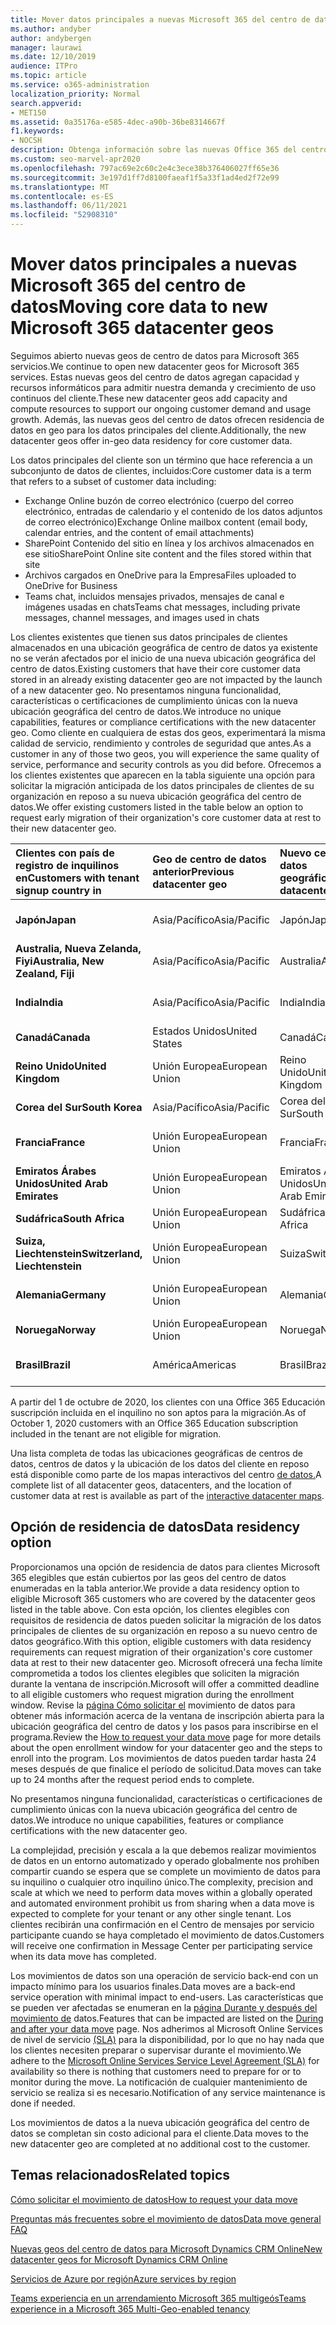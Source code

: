 ```yaml
---
title: Mover datos principales a nuevas Microsoft 365 del centro de datos
ms.author: andyber
author: andybergen
manager: laurawi
ms.date: 12/10/2019
audience: ITPro
ms.topic: article
ms.service: o365-administration
localization_priority: Normal
search.appverid:
- MET150
ms.assetid: 0a35176a-e585-4dec-a90b-36be8314667f
f1.keywords:
- NOCSH
description: Obtenga información sobre las nuevas Office 365 del centro de datos y cómo usar la opción de residencia de datos para solicitar un movimiento de los datos principales a una nueva ubicación geográfica.
ms.custom: seo-marvel-apr2020
ms.openlocfilehash: 797ac69e2c60c2e4c3ece38b376406027ff65e36
ms.sourcegitcommit: 3e197d1ff7d8100faeaf1f5a33f1ad4ed2f72e99
ms.translationtype: MT
ms.contentlocale: es-ES
ms.lasthandoff: 06/11/2021
ms.locfileid: "52908310"
---
```

# <a name="moving-core-data-to-new-microsoft-365-datacenter-geos"></a><span data-ttu-id="b5dc5-103">Mover datos principales a nuevas Microsoft 365 del centro de datos</span><span class="sxs-lookup"><span data-stu-id="b5dc5-103">Moving core data to new Microsoft 365 datacenter geos</span></span>

<span data-ttu-id="b5dc5-104">Seguimos abierto nuevas geos de centro de datos para Microsoft 365 servicios.</span><span class="sxs-lookup"><span data-stu-id="b5dc5-104">We continue to open new datacenter geos for Microsoft 365 services.</span></span> <span data-ttu-id="b5dc5-105">Estas nuevas geos del centro de datos agregan capacidad y recursos informáticos para admitir nuestra demanda y crecimiento de uso continuos del cliente.</span><span class="sxs-lookup"><span data-stu-id="b5dc5-105">These new datacenter geos add capacity and compute resources to support our ongoing customer demand and usage growth.</span></span> <span data-ttu-id="b5dc5-106">Además, las nuevas geos del centro de datos ofrecen residencia de datos en geo para los datos principales del cliente.</span><span class="sxs-lookup"><span data-stu-id="b5dc5-106">Additionally, the new datacenter geos offer in-geo data residency for core customer data.</span></span> 

<span data-ttu-id="b5dc5-107">Los datos principales del cliente son un término que hace referencia a un subconjunto de datos de clientes, incluidos:</span><span class="sxs-lookup"><span data-stu-id="b5dc5-107">Core customer data is a term that refers to a subset of customer data including:</span></span> 
- <span data-ttu-id="b5dc5-108">Exchange Online buzón de correo electrónico (cuerpo del correo electrónico, entradas de calendario y el contenido de los datos adjuntos de correo electrónico)</span><span class="sxs-lookup"><span data-stu-id="b5dc5-108">Exchange Online mailbox content (email body, calendar entries, and the content of email attachments)</span></span>
- <span data-ttu-id="b5dc5-109">SharePoint Contenido del sitio en línea y los archivos almacenados en ese sitio</span><span class="sxs-lookup"><span data-stu-id="b5dc5-109">SharePoint Online site content and the files stored within that site</span></span>
- <span data-ttu-id="b5dc5-110">Archivos cargados en OneDrive para la Empresa</span><span class="sxs-lookup"><span data-stu-id="b5dc5-110">Files uploaded to OneDrive for Business</span></span>
- <span data-ttu-id="b5dc5-111">Teams chat, incluidos mensajes privados, mensajes de canal e imágenes usadas en chats</span><span class="sxs-lookup"><span data-stu-id="b5dc5-111">Teams chat messages, including private messages, channel messages, and images used in chats</span></span>
  
<span data-ttu-id="b5dc5-112">Los clientes existentes que tienen sus datos principales de clientes almacenados en una ubicación geográfica de centro de datos ya existente no se verán afectados por el inicio de una nueva ubicación geográfica del centro de datos.</span><span class="sxs-lookup"><span data-stu-id="b5dc5-112">Existing customers that have their core customer data stored in an already existing datacenter geo are not impacted by the launch of a new datacenter geo.</span></span> <span data-ttu-id="b5dc5-113">No presentamos ninguna funcionalidad, características o certificaciones de cumplimiento únicas con la nueva ubicación geográfica del centro de datos.</span><span class="sxs-lookup"><span data-stu-id="b5dc5-113">We introduce no unique capabilities, features or compliance certifications with the new datacenter geo.</span></span> <span data-ttu-id="b5dc5-114">Como cliente en cualquiera de estas dos geos, experimentará la misma calidad de servicio, rendimiento y controles de seguridad que antes.</span><span class="sxs-lookup"><span data-stu-id="b5dc5-114">As a customer in any of those two geos, you will experience the same quality of service, performance and security controls as you did before.</span></span> <span data-ttu-id="b5dc5-115">Ofrecemos a los clientes existentes que aparecen en la tabla siguiente una opción para solicitar la migración anticipada de los datos principales de clientes de su organización en reposo a su nueva ubicación geográfica del centro de datos.</span><span class="sxs-lookup"><span data-stu-id="b5dc5-115">We offer existing customers listed in the table below an option to request early migration of their organization's core customer data at rest to their new datacenter geo.</span></span>
  
|<span data-ttu-id="b5dc5-116">**Clientes con país de registro de inquilinos en**</span><span class="sxs-lookup"><span data-stu-id="b5dc5-116">**Customers with tenant signup country in**</span></span>|<span data-ttu-id="b5dc5-117">**Geo de centro de datos anterior**</span><span class="sxs-lookup"><span data-stu-id="b5dc5-117">**Previous datacenter geo**</span></span>|<span data-ttu-id="b5dc5-118">**Nuevo centro de datos geográfico**</span><span class="sxs-lookup"><span data-stu-id="b5dc5-118">**New datacenter geo**</span></span>|<span data-ttu-id="b5dc5-119">**Geo disponible desde**</span><span class="sxs-lookup"><span data-stu-id="b5dc5-119">**Geo available since**</span></span>|
|:-----|:-----|:-----|:-----|
|<span data-ttu-id="b5dc5-120">**Japón**</span><span class="sxs-lookup"><span data-stu-id="b5dc5-120">**Japan**</span></span>| <span data-ttu-id="b5dc5-121">Asia/Pacífico</span><span class="sxs-lookup"><span data-stu-id="b5dc5-121">Asia/Pacific</span></span> | <span data-ttu-id="b5dc5-122">Japón</span><span class="sxs-lookup"><span data-stu-id="b5dc5-122">Japan</span></span> | <span data-ttu-id="b5dc5-123">Diciembre de 2014</span><span class="sxs-lookup"><span data-stu-id="b5dc5-123">December 2014</span></span> |
|<span data-ttu-id="b5dc5-124">**Australia, Nueva Zelanda, Fiyi**</span><span class="sxs-lookup"><span data-stu-id="b5dc5-124">**Australia, New Zealand, Fiji**</span></span>| <span data-ttu-id="b5dc5-125">Asia/Pacífico</span><span class="sxs-lookup"><span data-stu-id="b5dc5-125">Asia/Pacific</span></span> | <span data-ttu-id="b5dc5-126">Australia</span><span class="sxs-lookup"><span data-stu-id="b5dc5-126">Australia</span></span> | <span data-ttu-id="b5dc5-127">Marzo de 2015</span><span class="sxs-lookup"><span data-stu-id="b5dc5-127">March 2015</span></span> |
|<span data-ttu-id="b5dc5-128">**India**</span><span class="sxs-lookup"><span data-stu-id="b5dc5-128">**India**</span></span>| <span data-ttu-id="b5dc5-129">Asia/Pacífico</span><span class="sxs-lookup"><span data-stu-id="b5dc5-129">Asia/Pacific</span></span> | <span data-ttu-id="b5dc5-130">India</span><span class="sxs-lookup"><span data-stu-id="b5dc5-130">India</span></span> | <span data-ttu-id="b5dc5-131">Octubre de 2015</span><span class="sxs-lookup"><span data-stu-id="b5dc5-131">October 2015</span></span> |
|<span data-ttu-id="b5dc5-132">**Canadá**</span><span class="sxs-lookup"><span data-stu-id="b5dc5-132">**Canada**</span></span>| <span data-ttu-id="b5dc5-133">Estados Unidos</span><span class="sxs-lookup"><span data-stu-id="b5dc5-133">United States</span></span> | <span data-ttu-id="b5dc5-134">Canadá</span><span class="sxs-lookup"><span data-stu-id="b5dc5-134">Canada</span></span> | <span data-ttu-id="b5dc5-135">Mayo de 2016</span><span class="sxs-lookup"><span data-stu-id="b5dc5-135">May 2016</span></span> |
|<span data-ttu-id="b5dc5-136">**Reino Unido**</span><span class="sxs-lookup"><span data-stu-id="b5dc5-136">**United Kingdom**</span></span>| <span data-ttu-id="b5dc5-137">Unión Europea</span><span class="sxs-lookup"><span data-stu-id="b5dc5-137">European Union</span></span> | <span data-ttu-id="b5dc5-138">Reino Unido</span><span class="sxs-lookup"><span data-stu-id="b5dc5-138">United Kingdom</span></span> | <span data-ttu-id="b5dc5-139">Septiembre de 2016</span><span class="sxs-lookup"><span data-stu-id="b5dc5-139">September 2016</span></span> |
|<span data-ttu-id="b5dc5-140">**Corea del Sur**</span><span class="sxs-lookup"><span data-stu-id="b5dc5-140">**South Korea**</span></span>| <span data-ttu-id="b5dc5-141">Asia/Pacífico</span><span class="sxs-lookup"><span data-stu-id="b5dc5-141">Asia/Pacific</span></span> | <span data-ttu-id="b5dc5-142">Corea del Sur</span><span class="sxs-lookup"><span data-stu-id="b5dc5-142">South Korea</span></span> | <span data-ttu-id="b5dc5-143">Abril de 2017</span><span class="sxs-lookup"><span data-stu-id="b5dc5-143">April 2017</span></span> |
|<span data-ttu-id="b5dc5-144">**Francia**</span><span class="sxs-lookup"><span data-stu-id="b5dc5-144">**France**</span></span>| <span data-ttu-id="b5dc5-145">Unión Europea</span><span class="sxs-lookup"><span data-stu-id="b5dc5-145">European Union</span></span> | <span data-ttu-id="b5dc5-146">Francia</span><span class="sxs-lookup"><span data-stu-id="b5dc5-146">France</span></span> | <span data-ttu-id="b5dc5-147">Marzo de 2018</span><span class="sxs-lookup"><span data-stu-id="b5dc5-147">March 2018</span></span> |
|<span data-ttu-id="b5dc5-148">**Emiratos Árabes Unidos**</span><span class="sxs-lookup"><span data-stu-id="b5dc5-148">**United Arab Emirates**</span></span>| <span data-ttu-id="b5dc5-149">Unión Europea</span><span class="sxs-lookup"><span data-stu-id="b5dc5-149">European Union</span></span> | <span data-ttu-id="b5dc5-150">Emiratos Árabes Unidos</span><span class="sxs-lookup"><span data-stu-id="b5dc5-150">United Arab Emirates</span></span> | <span data-ttu-id="b5dc5-151">Junio de 2019</span><span class="sxs-lookup"><span data-stu-id="b5dc5-151">June 2019</span></span> |
|<span data-ttu-id="b5dc5-152">**Sudáfrica**</span><span class="sxs-lookup"><span data-stu-id="b5dc5-152">**South Africa**</span></span>| <span data-ttu-id="b5dc5-153">Unión Europea</span><span class="sxs-lookup"><span data-stu-id="b5dc5-153">European Union</span></span> | <span data-ttu-id="b5dc5-154">Sudáfrica</span><span class="sxs-lookup"><span data-stu-id="b5dc5-154">South Africa</span></span> | <span data-ttu-id="b5dc5-155">Julio de 2019</span><span class="sxs-lookup"><span data-stu-id="b5dc5-155">July 2019</span></span> |
|<span data-ttu-id="b5dc5-156">**Suiza, Liechtenstein**</span><span class="sxs-lookup"><span data-stu-id="b5dc5-156">**Switzerland, Liechtenstein**</span></span>| <span data-ttu-id="b5dc5-157">Unión Europea</span><span class="sxs-lookup"><span data-stu-id="b5dc5-157">European Union</span></span> | <span data-ttu-id="b5dc5-158">Suiza</span><span class="sxs-lookup"><span data-stu-id="b5dc5-158">Switzerland</span></span> | <span data-ttu-id="b5dc5-159">Diciembre de 2019</span><span class="sxs-lookup"><span data-stu-id="b5dc5-159">December 2019</span></span> |
|<span data-ttu-id="b5dc5-160">**Alemania**</span><span class="sxs-lookup"><span data-stu-id="b5dc5-160">**Germany**</span></span>| <span data-ttu-id="b5dc5-161">Unión Europea</span><span class="sxs-lookup"><span data-stu-id="b5dc5-161">European Union</span></span> | <span data-ttu-id="b5dc5-162">Alemania</span><span class="sxs-lookup"><span data-stu-id="b5dc5-162">Germany</span></span> | <span data-ttu-id="b5dc5-163">Diciembre de 2019</span><span class="sxs-lookup"><span data-stu-id="b5dc5-163">December 2019</span></span> |
|<span data-ttu-id="b5dc5-164">**Noruega**</span><span class="sxs-lookup"><span data-stu-id="b5dc5-164">**Norway**</span></span>| <span data-ttu-id="b5dc5-165">Unión Europea</span><span class="sxs-lookup"><span data-stu-id="b5dc5-165">European Union</span></span> | <span data-ttu-id="b5dc5-166">Noruega</span><span class="sxs-lookup"><span data-stu-id="b5dc5-166">Norway</span></span> | <span data-ttu-id="b5dc5-167">Abril de 2020</span><span class="sxs-lookup"><span data-stu-id="b5dc5-167">April 2020</span></span> |
|<span data-ttu-id="b5dc5-168">**Brasil**</span><span class="sxs-lookup"><span data-stu-id="b5dc5-168">**Brazil**</span></span>| <span data-ttu-id="b5dc5-169">América</span><span class="sxs-lookup"><span data-stu-id="b5dc5-169">Americas</span></span> | <span data-ttu-id="b5dc5-170">Brasil</span><span class="sxs-lookup"><span data-stu-id="b5dc5-170">Brazil</span></span> | <span data-ttu-id="b5dc5-171">Noviembre de 2020</span><span class="sxs-lookup"><span data-stu-id="b5dc5-171">November 2020</span></span> |

<span data-ttu-id="b5dc5-172">A partir del 1 de octubre de 2020, los clientes con una Office 365 Educación suscripción incluida en el inquilino no son aptos para la migración.</span><span class="sxs-lookup"><span data-stu-id="b5dc5-172">As of October 1, 2020 customers with an Office 365 Education subscription included in the tenant are not eligible for migration.</span></span>

<span data-ttu-id="b5dc5-173">Una lista completa de todas las ubicaciones geográficas de centros de datos, centros de datos y la ubicación de los datos del cliente en reposo está disponible como parte de los mapas interactivos del centro [de datos.](https://office.com/datamaps)</span><span class="sxs-lookup"><span data-stu-id="b5dc5-173">A complete list of all datacenter geos, datacenters, and the location of customer data at rest is available as part of the [interactive datacenter maps](https://office.com/datamaps).</span></span> 
  
## <a name="data-residency-option"></a><span data-ttu-id="b5dc5-174">Opción de residencia de datos</span><span class="sxs-lookup"><span data-stu-id="b5dc5-174">Data residency option</span></span>

<span data-ttu-id="b5dc5-175">Proporcionamos una opción de residencia de datos para clientes Microsoft 365 elegibles que están cubiertos por las geos del centro de datos enumeradas en la tabla anterior.</span><span class="sxs-lookup"><span data-stu-id="b5dc5-175">We provide a data residency option to eligible Microsoft 365 customers who are covered by the datacenter geos listed in the table above.</span></span> <span data-ttu-id="b5dc5-176">Con esta opción, los clientes elegibles con requisitos de residencia de datos pueden solicitar la migración de los datos principales de clientes de su organización en reposo a su nuevo centro de datos geográfico.</span><span class="sxs-lookup"><span data-stu-id="b5dc5-176">With this option, eligible customers with data residency requirements can request migration of their organization's core customer data at rest to their new datacenter geo.</span></span>  <span data-ttu-id="b5dc5-177">Microsoft ofrecerá una fecha límite comprometida a todos los clientes elegibles que soliciten la migración durante la ventana de inscripción.</span><span class="sxs-lookup"><span data-stu-id="b5dc5-177">Microsoft will offer a committed deadline to all eligible customers who request migration during the enrollment window.</span></span>  <span data-ttu-id="b5dc5-178">Revise la [página Cómo solicitar el](request-your-data-move.md) movimiento de datos para obtener más información acerca de la ventana de inscripción abierta para la ubicación geográfica del centro de datos y los pasos para inscribirse en el programa.</span><span class="sxs-lookup"><span data-stu-id="b5dc5-178">Review the [How to request your data move](request-your-data-move.md) page for more details about the open enrollment window for your datacenter geo and the steps to enroll into the program.</span></span>  <span data-ttu-id="b5dc5-179">Los movimientos de datos pueden tardar hasta 24 meses después de que finalice el período de solicitud.</span><span class="sxs-lookup"><span data-stu-id="b5dc5-179">Data moves can take up to 24 months after the request period ends to complete.</span></span>

<span data-ttu-id="b5dc5-180">No presentamos ninguna funcionalidad, características o certificaciones de cumplimiento únicas con la nueva ubicación geográfica del centro de datos.</span><span class="sxs-lookup"><span data-stu-id="b5dc5-180">We introduce no unique capabilities, features or compliance certifications with the new datacenter geo.</span></span>
    
<span data-ttu-id="b5dc5-181">La complejidad, precisión y escala a la que debemos realizar movimientos de datos en un entorno automatizado y operado globalmente nos prohíben compartir cuando se espera que se complete un movimiento de datos para su inquilino o cualquier otro inquilino único.</span><span class="sxs-lookup"><span data-stu-id="b5dc5-181">The complexity, precision and scale at which we need to perform data moves within a globally operated and automated environment prohibit us from sharing when a data move is expected to complete for your tenant or any other single tenant.</span></span> <span data-ttu-id="b5dc5-182">Los clientes recibirán una confirmación en el Centro de mensajes por servicio participante cuando se haya completado el movimiento de datos.</span><span class="sxs-lookup"><span data-stu-id="b5dc5-182">Customers will receive one confirmation in Message Center per participating service when its data move has completed.</span></span> 
    
<span data-ttu-id="b5dc5-183">Los movimientos de datos son una operación de servicio back-end con un impacto mínimo para los usuarios finales.</span><span class="sxs-lookup"><span data-stu-id="b5dc5-183">Data moves are a back-end service operation with minimal impact to end-users.</span></span> <span data-ttu-id="b5dc5-184">Las características que se pueden ver afectadas se enumeran en la [página Durante y después del movimiento de](during-and-after-your-data-move.md) datos.</span><span class="sxs-lookup"><span data-stu-id="b5dc5-184">Features that can be impacted are listed on the [During and after your data move](during-and-after-your-data-move.md) page.</span></span> <span data-ttu-id="b5dc5-185">Nos adherimos al Microsoft Online Services de nivel de servicio [(SLA)](https://go.microsoft.com/fwlink/p/?LinkId=523897) para la disponibilidad, por lo que no hay nada que los clientes necesiten preparar o supervisar durante el movimiento.</span><span class="sxs-lookup"><span data-stu-id="b5dc5-185">We adhere to the [Microsoft Online Services Service Level Agreement (SLA)](https://go.microsoft.com/fwlink/p/?LinkId=523897) for availability so there is nothing that customers need to prepare for or to monitor during the move.</span></span> <span data-ttu-id="b5dc5-186">La notificación de cualquier mantenimiento de servicio se realiza si es necesario.</span><span class="sxs-lookup"><span data-stu-id="b5dc5-186">Notification of any service maintenance is done if needed.</span></span> 

<span data-ttu-id="b5dc5-187">Los movimientos de datos a la nueva ubicación geográfica del centro de datos se completan sin costo adicional para el cliente.</span><span class="sxs-lookup"><span data-stu-id="b5dc5-187">Data moves to the new datacenter geo are completed at no additional cost to the customer.</span></span>
    
## <a name="related-topics"></a><span data-ttu-id="b5dc5-188">Temas relacionados</span><span class="sxs-lookup"><span data-stu-id="b5dc5-188">Related topics</span></span> 
 
[<span data-ttu-id="b5dc5-189">Cómo solicitar el movimiento de datos</span><span class="sxs-lookup"><span data-stu-id="b5dc5-189">How to request your data move</span></span>](request-your-data-move.md)
    
[<span data-ttu-id="b5dc5-190">Preguntas más frecuentes sobre el movimiento de datos</span><span class="sxs-lookup"><span data-stu-id="b5dc5-190">Data move general FAQ</span></span>](data-move-faq.yml)
  
[<span data-ttu-id="b5dc5-191">Nuevas geos del centro de datos para Microsoft Dynamics CRM Online</span><span class="sxs-lookup"><span data-stu-id="b5dc5-191">New datacenter geos for Microsoft Dynamics CRM Online</span></span>](/power-platform/admin/new-datacenter-regions)
  
[<span data-ttu-id="b5dc5-192">Servicios de Azure por región</span><span class="sxs-lookup"><span data-stu-id="b5dc5-192">Azure services by region</span></span>](https://azure.microsoft.com/regions/)

[<span data-ttu-id="b5dc5-193">Teams experiencia en un arrendamiento Microsoft 365 multigeós</span><span class="sxs-lookup"><span data-stu-id="b5dc5-193">Teams experience in a Microsoft 365 Multi-Geo-enabled tenancy</span></span>](/microsoftteams/teams-experience-o365odb-spo-multi-geo)
